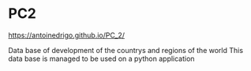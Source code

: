 # PC2
https://antoinedrigo.github.io/PC_2/

Data base of development of the countrys and regions of the world
This data base is managed to be used on a python application
